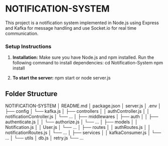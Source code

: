# NOTIFICATION-SYSTEM

This project is a notification system implemented in Node.js using Express and Kafka for message handling and use Socket.io for real time communication.

### Setup Instructions

1. **Installation:**
   Make sure you have Node.js and npm installed. Run the following command to install dependencies:
    cd Notification-System
    npm install

2. **To start the server:**
    npm start  or  node server.js

## Folder Structure
NOTIFICATION-SYSTEM
│   README.md
│   package.json
│   server.js
│   .env
│
├── config
│   └── kafka.js
│
├── controllers
│   │   authController.js
│   │   notificationController.js
│   └── ...
│
├── middlewares
│   ├── auth
│   │   ├── authenticate.js
│   │   └── authorize.js
│   └── ...
│
├── models
│   │   Notification.js
│   │   User.js
│   └── ...
│
├── routes
│   │   authRoutes.js
│   │   notificationRoutes.js
│   └── ...
│
├── services
│   │   kafkaConsumer.js
│   └── ...
│
└── utils
    │   db.js
    │   retry.js
    └── ...

